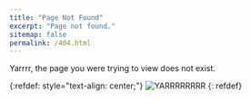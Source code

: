 ```yaml
---
title: "Page Not Found"
excerpt: "Page not found."
sitemap: false
permalink: /404.html
---
```


Yarrrr, the page you were trying to view does not exist.

{:refdef: style="text-align: center;"}
![YARRRRRRRR](/assets/images/pirate-avatar_animated_x3.gif)
{: refdef}
